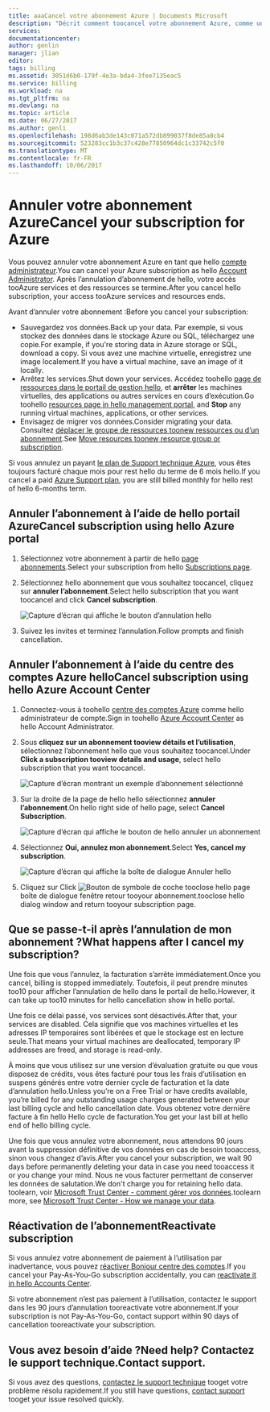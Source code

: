 ```yaml
---
title: aaaCancel votre abonnement Azure | Documents Microsoft
description: "Décrit comment toocancel votre abonnement Azure, comme un abonnement d’essai gratuit de hello"
services: 
documentationcenter: 
author: genlin
manager: jlian
editor: 
tags: billing
ms.assetid: 3051d6b0-179f-4e3a-bda4-3fee7135eac5
ms.service: billing
ms.workload: na
ms.tgt_pltfrm: na
ms.devlang: na
ms.topic: article
ms.date: 06/27/2017
ms.author: genli
ms.openlocfilehash: 198d6ab3de143c071a572db899037f8de85a8cb4
ms.sourcegitcommit: 523283cc1b3c37c428e77850964dc1c33742c5f0
ms.translationtype: MT
ms.contentlocale: fr-FR
ms.lasthandoff: 10/06/2017
---
```

# <a name="cancel-your-subscription-for-azure"></a><span data-ttu-id="2dc25-103">Annuler votre abonnement Azure</span><span class="sxs-lookup"><span data-stu-id="2dc25-103">Cancel your subscription for Azure</span></span>

<span data-ttu-id="2dc25-104">Vous pouvez annuler votre abonnement Azure en tant que hello [compte administrateur](billing-subscription-transfer.md#whoisaa).</span><span class="sxs-lookup"><span data-stu-id="2dc25-104">You can cancel your Azure subscription as hello [Account Administrator](billing-subscription-transfer.md#whoisaa).</span></span> <span data-ttu-id="2dc25-105">Après l’annulation d’abonnement de hello, votre accès tooAzure services et des ressources se termine.</span><span class="sxs-lookup"><span data-stu-id="2dc25-105">After you cancel hello subscription, your access tooAzure services and resources ends.</span></span>

<span data-ttu-id="2dc25-106">Avant d’annuler votre abonnement :</span><span class="sxs-lookup"><span data-stu-id="2dc25-106">Before you cancel your subscription:</span></span>

* <span data-ttu-id="2dc25-107">Sauvegardez vos données.</span><span class="sxs-lookup"><span data-stu-id="2dc25-107">Back up your data.</span></span> <span data-ttu-id="2dc25-108">Par exemple, si vous stockez des données dans le stockage Azure ou SQL, téléchargez une copie.</span><span class="sxs-lookup"><span data-stu-id="2dc25-108">For example, if you're storing data in Azure storage or SQL, download a copy.</span></span> <span data-ttu-id="2dc25-109">Si vous avez une machine virtuelle, enregistrez une image localement.</span><span class="sxs-lookup"><span data-stu-id="2dc25-109">If you have a virtual machine, save an image of it locally.</span></span>
* <span data-ttu-id="2dc25-110">Arrêtez les services.</span><span class="sxs-lookup"><span data-stu-id="2dc25-110">Shut down your services.</span></span> <span data-ttu-id="2dc25-111">Accédez toohello [page de ressources dans le portail de gestion hello](https://ms.portal.azure.com/?flight=1#blade/HubsExtension/Resources/resourceType/Microsoft.Resources%2Fresources), et **arrêter** les machines virtuelles, des applications ou autres services en cours d’exécution.</span><span class="sxs-lookup"><span data-stu-id="2dc25-111">Go toohello [resources page in hello management portal](https://ms.portal.azure.com/?flight=1#blade/HubsExtension/Resources/resourceType/Microsoft.Resources%2Fresources), and **Stop** any running virtual machines, applications, or other services.</span></span>
* <span data-ttu-id="2dc25-112">Envisagez de migrer vos données.</span><span class="sxs-lookup"><span data-stu-id="2dc25-112">Consider migrating your data.</span></span> <span data-ttu-id="2dc25-113">Consultez [déplacer le groupe de ressources toonew ressources ou d’un abonnement](../azure-resource-manager/resource-group-move-resources.md).</span><span class="sxs-lookup"><span data-stu-id="2dc25-113">See [Move resources toonew resource group or subscription](../azure-resource-manager/resource-group-move-resources.md).</span></span>

<span data-ttu-id="2dc25-114">Si vous annulez un payant [le plan de Support technique Azure](https://azure.microsoft.com/support/plans/), vous êtes toujours facturé chaque mois pour rest hello du terme de 6 mois hello.</span><span class="sxs-lookup"><span data-stu-id="2dc25-114">If you cancel a paid [Azure Support plan](https://azure.microsoft.com/support/plans/), you are still billed monthly for hello rest of hello 6-months term.</span></span>

## <a name="cancel-subscription-using-hello-azure-portal"></a><span data-ttu-id="2dc25-115">Annuler l’abonnement à l’aide de hello portail Azure</span><span class="sxs-lookup"><span data-stu-id="2dc25-115">Cancel subscription using hello Azure portal</span></span>

1. <span data-ttu-id="2dc25-116">Sélectionnez votre abonnement à partir de hello [page abonnements](https://portal.azure.com/#blade/Microsoft_Azure_Billing/SubscriptionsBlade).</span><span class="sxs-lookup"><span data-stu-id="2dc25-116">Select your subscription from hello [Subscriptions page](https://portal.azure.com/#blade/Microsoft_Azure_Billing/SubscriptionsBlade).</span></span>

1. <span data-ttu-id="2dc25-117">Sélectionnez hello abonnement que vous souhaitez toocancel, cliquez sur **annuler l’abonnement**.</span><span class="sxs-lookup"><span data-stu-id="2dc25-117">Select hello subscription that you want toocancel and click **Cancel subscription**.</span></span>

    ![Capture d’écran qui affiche le bouton d’annulation hello](./media/billing-how-to-cancel-azure-subscription/cancel_ibiza.png)

1. <span data-ttu-id="2dc25-119">Suivez les invites et terminez l’annulation.</span><span class="sxs-lookup"><span data-stu-id="2dc25-119">Follow prompts and finish cancellation.</span></span>

## <a name="cancel-subscription-using-hello-azure-account-center"></a><span data-ttu-id="2dc25-120">Annuler l’abonnement à l’aide du centre des comptes Azure hello</span><span class="sxs-lookup"><span data-stu-id="2dc25-120">Cancel subscription using hello Azure Account Center</span></span>

1. <span data-ttu-id="2dc25-121">Connectez-vous à toohello [centre des comptes Azure](https://account.windowsazure.com/subscriptions) comme hello administrateur de compte.</span><span class="sxs-lookup"><span data-stu-id="2dc25-121">Sign in toohello [Azure Account Center](https://account.windowsazure.com/subscriptions) as hello Account Administrator.</span></span>

1. <span data-ttu-id="2dc25-122">Sous **cliquez sur un abonnement tooview détails et l’utilisation**, sélectionnez l’abonnement hello que vous souhaitez toocancel.</span><span class="sxs-lookup"><span data-stu-id="2dc25-122">Under **Click a subscription tooview details and usage**, select hello subscription that you want toocancel.</span></span>

    ![Capture d’écran montrant un exemple d’abonnement sélectionné](./media/billing-how-to-cancel-azure-subscription/Selectsub.png)

1. <span data-ttu-id="2dc25-124">Sur la droite de la page de hello hello sélectionnez **annuler l’abonnement**.</span><span class="sxs-lookup"><span data-stu-id="2dc25-124">On hello right side of hello page, select **Cancel Subscription**.</span></span>

    ![Capture d’écran qui affiche le bouton de hello annuler un abonnement](./media/billing-how-to-cancel-azure-subscription/cancelsub.png)

1. <span data-ttu-id="2dc25-126">Sélectionnez **Oui, annulez mon abonnement**.</span><span class="sxs-lookup"><span data-stu-id="2dc25-126">Select **Yes, cancel my subscription**.</span></span>

    ![Capture d’écran qui affiche la boîte de dialogue Annuler hello](./media/billing-how-to-cancel-azure-subscription/cancelbox.png)

1. <span data-ttu-id="2dc25-128">Cliquez sur </span><span class="sxs-lookup"><span data-stu-id="2dc25-128">Click</span></span> ![Bouton de symbole de coche](./media/billing-how-to-cancel-azure-subscription/checkbutton.png) <span data-ttu-id="2dc25-130">tooclose hello page boîte de dialogue fenêtre retour tooyour abonnement.</span><span class="sxs-lookup"><span data-stu-id="2dc25-130">tooclose hello dialog window and return tooyour subscription page.</span></span>

## <a name="what-happens-after-i-cancel-my-subscription"></a><span data-ttu-id="2dc25-131">Que se passe-t-il après l’annulation de mon abonnement ?</span><span class="sxs-lookup"><span data-stu-id="2dc25-131">What happens after I cancel my subscription?</span></span>

<span data-ttu-id="2dc25-132">Une fois que vous l’annulez, la facturation s’arrête immédiatement.</span><span class="sxs-lookup"><span data-stu-id="2dc25-132">Once you cancel, billing is stopped immediately.</span></span> <span data-ttu-id="2dc25-133">Toutefois, il peut prendre minutes too10 pour afficher l’annulation de hello dans le portail de hello.</span><span class="sxs-lookup"><span data-stu-id="2dc25-133">However, it can take up too10 minutes for hello cancellation show in hello portal.</span></span>

<span data-ttu-id="2dc25-134">Une fois ce délai passé, vos services sont désactivés.</span><span class="sxs-lookup"><span data-stu-id="2dc25-134">After that, your services are disabled.</span></span> <span data-ttu-id="2dc25-135">Cela signifie que vos machines virtuelles et les adresses IP temporaires sont libérées et que le stockage est en lecture seule.</span><span class="sxs-lookup"><span data-stu-id="2dc25-135">That means your virtual machines are deallocated, temporary IP addresses are freed, and storage is read-only.</span></span>

<span data-ttu-id="2dc25-136">À moins que vous utilisez sur une version d’évaluation gratuite ou que vous disposez de crédits, vous êtes facturé pour tous les frais d’utilisation en suspens générés entre votre dernier cycle de facturation et la date d’annulation hello.</span><span class="sxs-lookup"><span data-stu-id="2dc25-136">Unless you’re on a Free Trial or have credits available, you’re billed for any outstanding usage charges generated between your last billing cycle and hello cancellation date.</span></span> <span data-ttu-id="2dc25-137">Vous obtenez votre dernière facture à fin hello Hello cycle de facturation.</span><span class="sxs-lookup"><span data-stu-id="2dc25-137">You get your last bill at hello end of hello billing cycle.</span></span>

<span data-ttu-id="2dc25-138">Une fois que vous annulez votre abonnement, nous attendons 90 jours avant la suppression définitive de vos données en cas de besoin tooaccess, sinon vous changez d’avis.</span><span class="sxs-lookup"><span data-stu-id="2dc25-138">After you cancel your subscription, we wait 90 days before permanently deleting your data in case you need tooaccess it or you change your mind.</span></span> <span data-ttu-id="2dc25-139">Nous ne vous facturer permettant de conserver les données de salutation.</span><span class="sxs-lookup"><span data-stu-id="2dc25-139">We don't charge you for retaining hello data.</span></span> <span data-ttu-id="2dc25-140">toolearn, voir [Microsoft Trust Center - comment gérer vos données](https://go.microsoft.com/fwLink/p/?LinkID=822930&clcid=0x409).</span><span class="sxs-lookup"><span data-stu-id="2dc25-140">toolearn more, see [Microsoft Trust Center - How we manage your data](https://go.microsoft.com/fwLink/p/?LinkID=822930&clcid=0x409).</span></span>

## <a name="reactivate-subscription"></a><span data-ttu-id="2dc25-141">Réactivation de l’abonnement</span><span class="sxs-lookup"><span data-stu-id="2dc25-141">Reactivate subscription</span></span>

<span data-ttu-id="2dc25-142">Si vous annulez votre abonnement de paiement à l’utilisation par inadvertance, vous pouvez [réactiver Bonjour centre des comptes](billing-subscription-become-disable.md).</span><span class="sxs-lookup"><span data-stu-id="2dc25-142">If you cancel your Pay-As-You-Go subscription accidentally, you can [reactivate it in hello Accounts Center](billing-subscription-become-disable.md).</span></span>

<span data-ttu-id="2dc25-143">Si votre abonnement n’est pas paiement à l’utilisation, contactez le support dans les 90 jours d’annulation tooreactivate votre abonnement.</span><span class="sxs-lookup"><span data-stu-id="2dc25-143">If your subscription is not Pay-As-You-Go, contact support within 90 days of cancellation tooreactivate your subscription.</span></span>

## <a name="need-help-contact-support"></a><span data-ttu-id="2dc25-144">Vous avez besoin d’aide ?</span><span class="sxs-lookup"><span data-stu-id="2dc25-144">Need help?</span></span> <span data-ttu-id="2dc25-145">Contactez le support technique.</span><span class="sxs-lookup"><span data-stu-id="2dc25-145">Contact support.</span></span>

<span data-ttu-id="2dc25-146">Si vous avez des questions, [contactez le support technique](https://portal.azure.com/?#blade/Microsoft_Azure_Support/HelpAndSupportBlade) tooget votre problème résolu rapidement.</span><span class="sxs-lookup"><span data-stu-id="2dc25-146">If you still have questions, [contact support](https://portal.azure.com/?#blade/Microsoft_Azure_Support/HelpAndSupportBlade) tooget your issue resolved quickly.</span></span>
